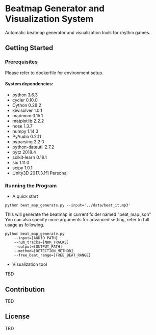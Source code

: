 # Beatmap Generator and Visualization System
Automatic beatmap generator and visualization tools for rhythm games.  

## Getting Started

### Prerequisites
Please refer to dockerfile for environment setup.  
#### System dependencies:  
* python 3.6.3  
* cycler 0.10.0  
* Cython 0.28.2  
* kiwisolver 1.0.1  
* madmom 0.15.1  
* matplotlib 2.2.2  
* nose 1.3.7  
* numpy 1.14.3  
* PyAudio 0.2.11  
* pyparsing 2.2.0  
* python-dateutil 2.7.2  
* pytz 2018.4  
* scikit-learn 0.19.1  
* six 1.11.0  
* scipy 1.0.1  
* Unity3D 2017.3.1f1 Personal  

### Running the Program
* A quick start  
```
python beat_map_generate.py --input='../data/beat_it.mp3'
```
This will generate the beatmap in current folder named "beat_map.json"  
You can also specify more arguments for advanced setting, refer to full usage as following.  
```
python beat_map_generate.py
	--input=[AUDIO_PATH]
	--num_tracks=[NUM_TRACKS]
	--output=[OUTPUT_PATH]
	--method=[DETECTION_METHOD]
	--free_beat_range=[FREE_BEAT_RANGE]
```
* Visualization tool  

TBD  

## Contribution
TBD  

## License
TBD  





